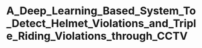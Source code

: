# A_Deep_Learning_Based_System_To_Detect_Helmet_Violations_and_Triple_Riding_Violations_through_CCTV